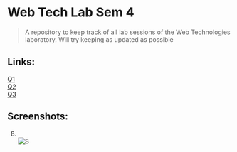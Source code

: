 # Web Tech Lab Sem 4
> A repository to keep track of all lab sessions of the Web Technologies laboratory.
> Will try keeping as updated as possible

## Links:
[Q1](https://webtechlab-p1-rohan-san.vercel.app/) <br/>
[Q2](https://wtlp2.vercel.app/) <br/>
[Q3](https://wtlp3.vercel.app/)

## Screenshots:
8. <br>![8](https://github.com/Rohan-San/web-tech-lab-sem-4/assets/107957865/371fd89b-3423-4e73-8f72-21c657c45bb9)
